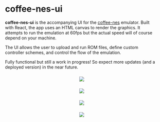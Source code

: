 # coffee-nes-ui

**coffee-nes-ui** is the accompanying UI for the [coffee-nes] emulator. Built with React, the app uses an HTML canvas to render the graphics. It attempts to run the emulation at 60fps but the actual speed will of course depend on your machine.

The UI allows the user to upload and run ROM files, define custom controller schemes, and control the flow of the emulation.

Fully functional but still a work in progress! So expect more updates (and a deployed version) in the near future.

<h3 align="center">
  <img src="https://drive.google.com/uc?export=view&id=1lAiFL4LmzURpn9uPXHKNUrm2t4C9M5Fe" />
</h3>

<h3 align="center">
  <img src="https://drive.google.com/uc?export=view&id=1UcfP-EjiUWDq6VcThdYbASVeTo1iq1H8" />
</h3>

<h3 align="center">
  <img src="https://drive.google.com/uc?export=view&id=1vT44XffxoZUZJgvRB5Y-Q7PBUMwXJPvV" />
</h3>

<h3 align="center">
  <img src="https://drive.google.com/uc?export=view&id=16bXELMoxYoh6C5UcuXYBFyqc_ktJEpI4" />
</h3>

<!---
Links
-->

[coffee-nes]:https://github.com/aruvham/coffee-nes
